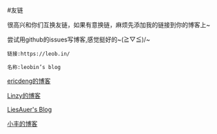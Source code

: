 #友链

很高兴和你们互换友链，如果有意换链，麻烦先添加我的链接到你的博客上~

尝试用github的issues写博客,感觉挺好的~\(≧▽≦)/~

`链接:https://leob.in/`

`名称:leobin’s blog`

[ericdeng的博客](http://ericdeng.net/)

  [Linzy的博客](http://linzyjx.com/)

  [LiesAuer's Blog](http://blog.liesauer.net/) 

  [小丰的博客](http://xfsauce.com/)
